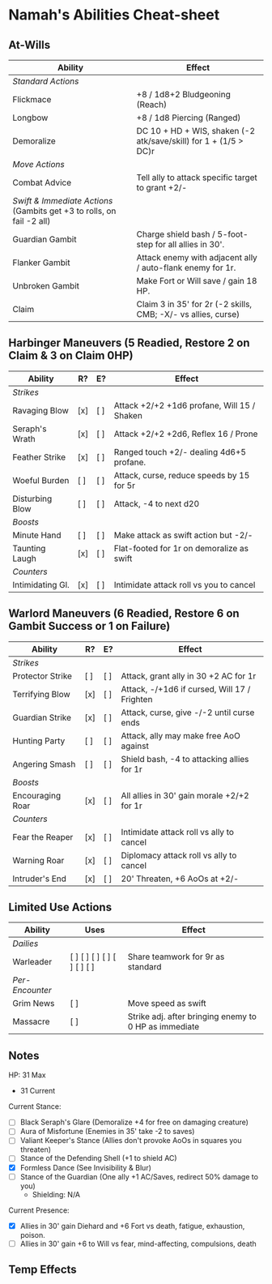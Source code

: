 # Namah's Abilities Cheat-sheet
## At-Wills
|  Ability           |  Effect                              |
|--------------------|--------------------------------------|
|  *Standard Actions*
|  Flickmace         |  +8 / 1d8+2 Bludgeoning (Reach)
|  Longbow           |  +8 / 1d8 Piercing (Ranged)
|  Demoralize        |  DC 10 + HD + WIS, shaken (-2 atk/save/skill) for 1 + (1/5 > DC)r
|  *Move Actions*
|  Combat Advice     |  Tell ally to attack specific target to grant +2/-
|  *Swift & Immediate Actions* (Gambits get +3 to rolls, on fail -2 all)
|  Guardian Gambit   |  Charge shield bash / 5-foot-step for all allies in 30'.
|  Flanker Gambit    |  Attack enemy with adjacent ally / auto-flank enemy for 1r.
|  Unbroken Gambit   |  Make Fort or Will save / gain 18 HP.
|  Claim             |  Claim 3 in 35' for 2r (-2 skills, CMB; -X/- vs allies, curse)

## Harbinger Maneuvers (5 Readied, Restore 2 on Claim & 3 on Claim 0HP)
|  Ability           |  R? |  E? |  Effect   |
|--------------------|-----|-----|-----------|
|  *Strikes*
|  Ravaging Blow     | [x] | [ ] |  Attack +2/+2 +1d6 profane, Will 15 / Shaken
|  Seraph's Wrath    | [x] | [ ] |  Attack +2/+2 +2d6, Reflex 16 / Prone
|  Feather Strike    | [x] | [ ] |  Ranged touch +2/- dealing 4d6+5 profane.
|  Woeful Burden     | [ ] | [ ] |  Attack, curse, reduce speeds by 15 for 5r
|  Disturbing Blow   | [ ] | [ ] |  Attack, -4 to next d20
|  *Boosts*
|  Minute Hand       | [ ] | [ ] |  Make attack as swift action but -2/-
|  Taunting Laugh    | [x] | [ ] |  Flat-footed for 1r on demoralize as swift
|  *Counters*
|  Intimidating Gl.  | [x] | [ ] |  Intimidate attack roll vs you to cancel

## Warlord Maneuvers (6 Readied, Restore 6 on Gambit Success or 1 on Failure)
|  Ability           |  R? |  E? |  Effect   |
|--------------------|-----|-----|-----------|
|  *Strikes*
|  Protector Strike  | [ ] | [ ] |  Attack, grant ally in 30 +2 AC for 1r
|  Terrifying Blow   | [x] | [ ] |  Attack, -/+1d6 if cursed, Will 17 / Frighten
|  Guardian Strike   | [x] | [ ] |  Attack, curse, give -/-2 until curse ends
|  Hunting Party     | [ ] | [ ] |  Attack, ally may make free AoO against
|  Angering Smash    | [ ] | [ ] |  Shield bash, -4 to attacking allies for 1r
|  *Boosts*
|  Encouraging Roar  | [x] | [ ] |  All allies in 30' gain morale +2/+2 for 1r
|  *Counters*
|  Fear the Reaper   | [x] | [ ] |  Intimidate attack roll vs ally to cancel
|  Warning Roar      | [x] | [ ] |  Diplomacy attack roll vs ally to cancel
|  Intruder's End    | [x] | [ ] |  20' Threaten, +6 AoOs at +2/-

## Limited Use Actions
|  Ability     |  Uses                          |  Effect   |
|--------------|--------------------------------|-----------|
|  *Dailies*
|  Warleader   |  [ ] [ ] [ ] [ ] [ ] [ ] [ ]   |  Share teamwork for 9r as standard
|  *Per-Encounter*
|  Grim News   |  [ ]                           |  Move speed as swift
|  Massacre    |  [ ]                           |  Strike adj. after bringing enemy to 0 HP as immediate

## Notes
HP: 31 Max
 - 31 Current

Current Stance:
 - [ ] Black Seraph's Glare (Demoralize +4 for free on damaging creature)
 - [ ] Aura of Misfortune (Enemies in 35' take -2 to saves)
 - [ ] Valiant Keeper's Stance (Allies don't provoke AoOs in squares you threaten)
 - [ ] Stance of the Defending Shell (+1 to shield AC)
 - [x] Formless Dance (See Invisibility & Blur)
 - [ ] Stance of the Guardian (One ally +1 AC/Saves, redirect 50% damage to you)
   - Shielding: N/A

Current Presence:
 - [x] Allies in 30' gain Diehard and +6 Fort vs death, fatigue, exhaustion, poison.
 - [ ] Allies in 30' gain +6 to Will vs fear, mind-affecting, compulsions, death

Temp Effects
 -